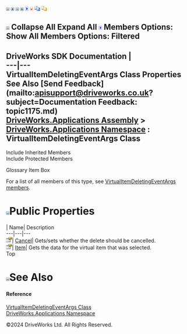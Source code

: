 ![](dotnetimages/collapse.gif) ![](dotnetimages/expand.gif) ![](dotnetimages/collapse.gif) ![](dotnetimages/expand.gif) ![](dotnetimages/drpdown.gif) ![](dotnetimages/drpdown_orange.gif) ![](dotnetimages/copycode.gif) ![](dotnetimages/copycodeHighlight.gif)

![](dotnetimages/collapse.gif) Collapse All Expand All ![](dotnetimages/drpdown.gif) Members Options: Show All  Members Options: Filtered   
---  
DriveWorks SDK Documentation  |   
---|---  
VirtualItemDeletingEventArgs Class Properties   
See Also [Send Feedback](mailto:apisupport@driveworks.co.uk?subject=Documentation Feedback: topic1175.md)  
[DriveWorks.Applications Assembly](topic13.md) > [DriveWorks.Applications Namespace](topic16.md) : VirtualItemDeletingEventArgs Class  
---  
  
Include Inherited Members    
Include Protected Members    


Glossary Item Box

For a list of all members of this type, see [VirtualItemDeletingEventArgs members](topic1176.md).

# ![](dotnetimages/collapse.gif)Public Properties

| Name| Description  
---|---|---  
![Public Property](dotnetimages/publicProperty.gif)| [Cancel](topic1182.md)| Gets/sets whether the delete should be cancelled.   
![Public Property](dotnetimages/publicProperty.gif)| [Item](topic1183.md)| Gets the data for the virtual item that was selected.   
Top

# ![](dotnetimages/collapse.gif)See Also

#### Reference

[VirtualItemDeletingEventArgs Class](topic1175.md)   
[DriveWorks.Applications Namespace](topic16.md)

©2024 DriveWorks Ltd. All Rights Reserved.
